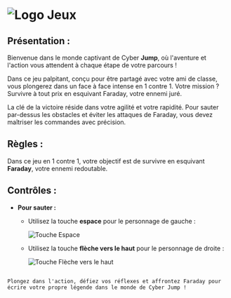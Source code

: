 # ![Logo Jeux](https://github.com/Lioxyze/Video-Game-Brief-2/assets/160881557/35e2b095-b750-42df-9b49-51d756cce8a7)

## Présentation :

Bienvenue dans le monde captivant de Cyber **Jump**, où l'aventure et l'action vous attendent à chaque étape de votre parcours !

Dans ce jeu palpitant, conçu pour être partagé avec votre ami de classe, vous plongerez dans un face à face intense en 1 contre 1. Votre mission ? Survivre à tout prix en esquivant Faraday, votre ennemi juré.

La clé de la victoire réside dans votre agilité et votre rapidité. Pour sauter par-dessus les obstacles et éviter les attaques de Faraday, vous devez maîtriser les commandes avec précision.

## Règles :

Dans ce jeu en 1 contre 1, votre objectif est de survivre en esquivant **Faraday**, votre ennemi redoutable.

## Contrôles :

- **Pour sauter :**
  - Utilisez la touche **espace** pour le personnage de gauche :

    ![Touche Espace](https://github.com/Lioxyze/Video-Game-Brief-2/assets/160881557/7738ef60-05db-4f7b-96a0-5f1d50e4131b)

  - Utilisez la touche **flèche vers le haut** pour le personnage de droite :

    ![Touche Flèche vers le haut](https://github.com/Lioxyze/Video-Game-Brief-2/assets/160881557/d8ee14a8-8569-47a5-8ca5-7fc873573440)

##
    Plongez dans l'action, défiez vos réflexes et affrontez Faraday pour écrire votre propre légende dans le monde de Cyber Jump !
